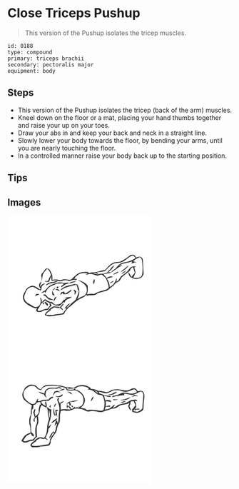 # Close Triceps Pushup
> This version of the Pushup isolates the tricep muscles.

``` 
id: 0188 
type: compound 
primary: triceps brachii 
secondary: pectoralis major 
equipment: body 
``` 

## Steps

 - This version of the Pushup isolates the tricep (back of the arm) muscles.
 - Kneel down on the floor or a mat, placing your hand thumbs together and raise your up on your toes.
 - Draw your abs in and keep your back and neck in a straight line.
 - Slowly lower your body towards the floor, by bending your arms, until you are nearly touching the floor.
 - In a controlled manner raise your body back up to the starting position.

## Tips


## Images

<svg width="241pt" height="300" viewBox="0 0 241 225" xmlns="http://www.w3.org/2000/svg">
  <g fill="#FFF">
    <path d="M0 0h241v225H0V0m205.97 66.98c-4.8 3.71-9.7 7.43-15.27 9.93-3.22 1.57-6.94.76-10.32 1.69-4.97 1.31-8.93 4.86-12.35 8.53-1.66 1.71-2.9 4.25-5.56 4.51-4.32.57-8.43 2.01-12.6 3.18-4.33.2-8.72.31-12.8 1.97-1.87-3.16-6.1-1.58-9.06-1.87-8.26-.28-14.26 6.19-19.6 11.56-4.07 3.18-8.94.01-13.46.63-2.68.01-5.13 2.04-7.83 1.13-3.85-.98-7.86-1.21-11.74-.22.05-3.47.66-7.18-1.15-10.36-1.33-3.49-3.02-8.09-7.21-8.74-4.27-.55-4.9 4.62-7.53 6.76-2.42 2.01-3.59 5.28-2.05 8.2.06 2.06-.14 4.12-.41 6.16-1.59 2.11-3.88 4.01-3.91 6.88-.45 2.38 1.4 4.23 2.7 5.96-.38.52-.76 1.03-1.13 1.55-4.29-3-8.97-7.07-14.57-6.31-3.31 1.59-7.46 2.9-8.95 6.61-2.23 4.22-5.48 8.33-5.17 13.38.41 2.52 1.4 4.96 2.73 7.13 4.65 4.3 10.02 7.96 16.04 10.04 1.69.76 3.53.42 5.27.04-.71 1.45-2.52 3.19-1.42 4.92 1 1.95 3.52 1.86 5.4 1.85 2.87.28 5.27-1.52 7.65-2.84 2.41-.22 4.84-.41 7.16-1.15.94-2.83 2.99-4.96 5.38-6.65-.67-1.91-1.85-3.54-3.16-5.06 4.86 1.28 8.58 5.91 14.08 4.8.32.22.97.66 1.29.88 2.61-1.94 5.34-3.74 7.43-6.26.67-.98 1.56.26 2.22.57.98-6.25 8.33-6.42 12.25-9.76-4.47.14-8.96.49-13.15 2.19 1.18.11 3.54.34 4.72.46-2.61 1.57-6.25 2.08-7.44 5.27-2.36 4.42-7.76 5.03-12.22 5.19-2.11-.96-3.68-2.75-5.19-4.46-4.32.12-8.12-1.62-11.19-4.57-2.74.64-4.39 3.45-6.3 5.34.54-3.05-.1-6.71-2.81-8.56.92 3.66 2.15 7.68-.01 11.18-.97 3.65-4.83 5.46-8.37 5.01-2.93-.72-5.18-2.86-7.8-4.25-3.52-2.03-7.83-3.65-9.32-7.82-2.79-4.43.06-9.32 1.67-13.58 2.2-5.62 9.05-9.9 14.91-7.12 2.85.88 4.56 4.26 7.81 3.87.37.35 1.12 1.06 1.5 1.41 2.63-.9 1.79-3.76 2.25-5.9.83-3.03 3.98-4.26 6.13-6.2-3.78.21-6.91 2.54-8.71 5.78.18-3.13.7-6.69 3.58-8.53l-2.99 1.75c3.58-4.21 2.75-9.86 4.37-14.74 2.22-3.06 3.88-6.72 7.33-8.62 3.58 2.25 4.54 6.5 6.2 10.09-1.96 2.47-3.17 5.38-4.27 8.3-.39 1.9-2.72 1.72-4.09 2.46-.58-.29-1.74-.88-2.33-1.17 1.28 3.34 4.61 1.86 7.3 1.6 1.56-3.42 2.82-6.98 3.65-10.66.22 3.19-.23 6.51.98 9.55 3.19-1.02 6.57-1.1 9.89-.8-2.41.78-5.02 1.13-7.08 2.71-4.98-.43-9.99 1.28-13.02 5.39 2.83.21 4.82-3.04 7.71-3.18 4.45-.46 9.44-1.16 12.74-4.45 4.74 2.52 9.35-1.84 14.22-.72 2.24.11 4.5 1.98 6.65.65 3.31-1.46 6.98-1.79 10.56-1.59.18-.37.53-1.12.71-1.49-1.54-.05-3.07-.09-4.61-.11.91-1.2 1.69-2.47 2.34-3.82 2-1.28 3.79-2.84 5.8-4.08 4.6-2.07 9.84-2.02 14.76-1.38-1.29.77-2.54 1.6-3.75 2.48 3.52-.46 6.98-2.01 10.58-1.31 3.32.81 6.46 2.32 9.86 2.79 2.21-.89 4.41-1.85 6.85-1.83 2.21 2.1 4.81 3.86 6.65 6.32 2.56 4.78 4.07 10.06 5.02 15.38-1.21 1.64-2.89 2.96-4.78 3.71-5.16 1.45-10.35 2.86-15.32 4.88-2.09.76-3.91 2.74-6.27 2.36-3.59-.91-7.24.12-10.82.54 2.83-4.17 1.48-9.55 1.87-14.3-3.86-5.81-10.93-7.93-17.21-10.05 2.76 1.59 5.45 3.31 8.23 4.86 3.86 2.92 7.92 6.97 7.26 12.27.64 4.24-2 7.82-5.26 10.16-3.95 1.01-7.61 2.95-10.86 5.39 1.73-3.68 3.56-7.47 3.53-11.63.59-4.48-1.51-8.6-2.88-12.72-2.84-1.15-5.82-1.92-8.59-.17-7.43 1.34-15.78 3.15-20.62 9.54 3.51-.86 5.78-4.07 9.33-4.83 5.93-1.77 11.84-3.69 17.97-4.67.95 2.27 1.92 4.59 1.76 7.11.76 1.24 1.62 2.41 2.27 3.72-1.1 4.82-2.94 9.45-5.15 13.87-.55 1.33-1.81 2.08-2.88 2.94-3.58 2.8-6.84 6.01-9.68 9.55-1.11.5-2.24.97-3.37 1.42 2.06-2.61 4.49-4.87 6.76-7.29-4.42 1.07-7.48 5.24-9.66 9.01l2.16-1.11c.29.48.58.96.87 1.45-2.19 2.07-4.28 4.35-5.52 7.12-4.48 1.28-9.22 1.55-13.84 2.13-4.73 2.09-9.85.13-14.74 1.11l.48-2.45c2.53-1.85 4.42-4.72 7.59-5.52-.15-.41-.46-1.21-.61-1.61 2.22-.95 4.31-2.16 6.27-3.57 2.43.47 4.84 1.11 7.34 1.1 3.04-.15 4.95 2.67 7.28 4.15.18-2.32-1.81-3.46-3.35-4.72 1.23-1.98 2.73-3.78 4.43-5.39-.41-.62-.83-1.24-1.24-1.86-.48 3.33-5.44 4.53-4.58 7.89-.47-.5-1.4-1.51-1.87-2.02-3.1.61-6.1-.99-9.17-.5-2.17 1.04-4.13 2.46-6.28 3.56-1.7 2.97-4.4 5.12-7.09 7.15-.48 1.24-.97 2.49-1.45 3.74 5.13 2.65 11.19 2.59 16.69 1.3 5.16-1.14 10.43-1.53 15.59-2.66.45-1.1.89-2.2 1.29-3.31 2.78-3.55 5.31-7.48 9.31-9.78 5.92-5.15 11.58-10.94 18.94-14.04 3.01-1.32 6.68-2.77 7.7-6.24.4.82.81 1.63 1.2 2.46 5.81-2.81 13.9 1.53 18.21-4.5 4.47-1.06 8.86-2.46 13.33-3.55 4.59-1.14 7.38-5.24 11.23-7.64 2.67-1.63 4.27-4.43 6.54-6.44 4.04-1.15 7.24-4.26 8.61-8.22 4.66-4.55 10.15-8.1 15.04-12.4.13-2.81 2.42-4.35 4.74-5.44 1.04 3.14 2 6.32 3.12 9.44-1.77 2.46-4.31 4.33-5.44 7.23-1.96-2.78-3.39-5.86-5.17-8.75-.4 3.96 1.29 8.99 5.72 9.74 4.96 3.43 11.49 2.13 16.39-.74 1.45-1.91 3.4-3.89 3.16-6.5-.51-6.03-.75-12.07-1.1-18.1-.21-2.92.5-6.6-2.3-8.53-2.5-2.46-6.26-1.11-9.09-.04-1.12-1.5-2.01-3.35-3.76-4.21-2.21-.38-4.84-.83-6.7.73m-.59 27.4c.26.26.26.26 0 0m-60.35 21.14c.7-1.88 1.26-3.79 1.83-5.7-.27-1.12-.53-2.23-.79-3.34-1.66 2.75-2.83 6.05-1.04 9.04m-41.19-2.34c.19.22.55.68.74.91 4.16-.88 8.34-2.26 11.82-4.78-4.29.79-8.69 2.19-12.56 3.87m-28.16 2.6c-4.13 1.36-7.57 4.17-10.15 7.62-2.01 3.24-6.42 3.59-8.37 6.88 2.02-.46 3.91-1.32 5.79-2.19.04.67.13 2.01.17 2.68 1.92-2.97 3.02-6.5 5.7-8.93 3.05-3.48 7.81-4.3 11.74-6.4 3.4-2.17 7.56-.78 11.3-1.68.74.31 2.22.94 2.95 1.25-1.52 1.38-3.08 2.74-4.83 3.84.45.47.91.94 1.36 1.41 3.21-3.16 7.04-5.75 11.65-6.14-.05-.24-.14-.72-.18-.96-2.57-1.07-5.26.5-7.89.2-6.38-2.15-13.4-.6-19.24 2.42m7.26 6.16c1.3.96 3.37-1.04 2.48-2.37-1.27-.89-3.39 1.06-2.48 2.37m-7.05 4.27c2.3-.97 3.57-3.17 4.76-5.23a11.241 11.241 0 0 0-4.76 5.23m4.36-1.52c2.61.18 5.19.69 7.06 2.71.48-3.78-4.58-4.72-7.06-2.71m16.31 6.55c-.41-1.18-.82-2.35-1.24-3.52-1.59.38-3.17.77-4.76 1.13-.77 1.49-1.49 3-2.03 4.6 1.67-.93 3.06-2.24 4.47-3.51.2.55.61 1.66.81 2.22 2.66-.22 5.76.51 7.99-1.37 2.13-1.87 5.48-3.19 5.63-6.43-3.64 2.28-6.71 5.47-10.87 6.88m16.52-2.99c-.17 1.67-.28 3.35-.13 5.03 1.48-1.6 2.18-3.66 2.66-5.74-1.16-1.06-2.33-2.1-3.63-2.95-1.59 1.35.4 2.51 1.1 3.66m-38.03-2.44c.01 2.42.19 4.83.19 7.25 1.45.54 2.88 1.12 4.32 1.69-1.8-2.83-3.04-5.94-4.51-8.94m-26.89 5.98c-.65 1.08-1.4 2.12-1.86 3.3 2.31-.71 4.62-1.44 6.85-2.39-.67-2.07-3.39-.58-4.99-.91m11.58 2.03c4.65.64 6.8 5.48 10.7 7.65 2.28.31 4.6.86 6.91.34-2.73-1.36-5.59-2.43-8.31-3.81-2.67-1.2-3.47-4.83-6.46-5.53-1.14-.28-1.97.82-2.84 1.35M77.5 144.8c1.98-2.78 3.72-5.73 5.27-8.76-3.99.86-5.06 5.24-5.27 8.76z"/>
    <path d="M194.85 77.09c4.5-2.98 8.45-6.86 13.3-9.29 3.11-1.75 5.84 1.18 7.31 3.65-3.85 2.89-8.43 4.46-12.96 5.93-3.94 1.27-8.41.92-11.99 3.25-3.09 1.74-5.59 4.29-7.77 7.05-2.34 3.12-6.44 4.26-8.59 7.57-1.9.03-3.8.06-5.69.1 5.18-2.24 7.96-7.34 11.51-11.41-4.92 1.07-6.07 6.53-10 8.97-1.07.59-1.55 1.63-1.78 2.78-2.43.75-4.87 1.49-7.3 2.26-2.48-.49-4.98-.25-7.4.45-3.73 1.12-7.25-1.38-10.65-2.41 3.63-.55 6.69 1.41 9.95 2.44-.53-.75-1.61-2.26-2.15-3.01 4.7-.79 9.75-.56 14.09-2.77 3.69-3.92 7.2-8.22 11.94-10.92 5.63-3.1 12.61-1.39 18.18-4.64z"/>
    <path d="M211.34 76.23c3.61-1.96 6.7-5.02 10.77-6.06 2.3.2 3.82 2.62 3.98 4.79 1.34 8.18 1.57 16.64.39 24.85-2 5.96-9.87 5.1-14.85 4.46 1.42-2.71 2.74-5.46 3.75-8.36-.6-2.87-1.1-5.76-2.09-8.53.9-.67 1.81-1.36 2.7-2.06-3.02-.21-6.31-.03-8.87 1.76-1.64 1.41-2.79 3.26-4.13 4.93-4.29 5.72-12.01 8.13-15.18 14.8-.86 2.11-2.9 3.27-4.64 4.56.38-2.2.81-4.4.74-6.63-1.7 3.01-2.56 6.47-4.7 9.24-1.83 2.68-4.63 4.44-7.35 6.1.06-5.11-1.71-9.88-4.61-14.03 3.25-1.25 6.62-2.07 10.03-2.75-3.25-2.43-7.7-.46-10.52 1.79-1.76-2.12-3.42-4.32-5.13-6.49 2.8-.54 5.57-1.2 8.38-1.62 5.32-.62 9.08-4.81 13.46-7.45 2.97-2.69 7.26-3.61 9.64-6.97-1.52.66-4.57 1.99-6.1 2.65 5.92-6.36 15.2-5.02 22.65-8.2-.36 1.19-.71 2.39-1.05 3.59 2.8-1.09 5.69-1.95 8.67-2.41-2.1-.26-4.31-.44-5.94-1.96m-15.85 14.23c-1.93 1.37-3.8 2.82-5.45 4.52 5.8-2.03 10.42-6.4 13.98-11.29-3.26 1.7-5.57 4.66-8.53 6.77m-4.05 8.1c3-1.54 6.35-3.11 7.95-6.26-2.84 1.8-5.91 3.49-7.95 6.26m-5.93-4.02c-2.77 1.39-5.79 2.47-7.95 4.82 3.45-.72 6.58-2.4 9.42-4.44-.37-.09-1.11-.29-1.47-.38m-13.76 19.68c2.56-1.14 5.54-2 7.09-4.56-2.64.98-5.57 2-7.09 4.56zM56.42 148.34c2.42-1.78 4.78-3.64 6.92-5.76 1.93 2.12 4.53 3.31 7.25 4.06.26 1.6.52 3.19.82 4.78-1.45 1.88-2.92 3.74-4.56 5.46-5.64-.7-9.95 4.32-15.59 3.22l-.4-2.37c2.43-2.76 3.9-6.15 5.56-9.39m6.22-3.63c-.07 3.16 2.87 5.04 4.47 7.43 2.96-3.5-1.46-6.48-4.47-7.43m-1.35 1.39c-1.08.19-2.67 1.39-2.01 2.6 1.27.81 3.88-2.09 2.01-2.6z"/>
  </g>
  <g fill="#333">
    <path d="M205.97 66.98c1.86-1.56 4.49-1.11 6.7-.73 1.75.86 2.64 2.71 3.76 4.21 2.83-1.07 6.59-2.42 9.09.04 2.8 1.93 2.09 5.61 2.3 8.53.35 6.03.59 12.07 1.1 18.1.24 2.61-1.71 4.59-3.16 6.5-4.9 2.87-11.43 4.17-16.39.74-4.43-.75-6.12-5.78-5.72-9.74 1.78 2.89 3.21 5.97 5.17 8.75 1.13-2.9 3.67-4.77 5.44-7.23-1.12-3.12-2.08-6.3-3.12-9.44-2.32 1.09-4.61 2.63-4.74 5.44-4.89 4.3-10.38 7.85-15.04 12.4-1.37 3.96-4.57 7.07-8.61 8.22-2.27 2.01-3.87 4.81-6.54 6.44-3.85 2.4-6.64 6.5-11.23 7.64-4.47 1.09-8.86 2.49-13.33 3.55-4.31 6.03-12.4 1.69-18.21 4.5-.39-.83-.8-1.64-1.2-2.46-1.02 3.47-4.69 4.92-7.7 6.24-7.36 3.1-13.02 8.89-18.94 14.04-4 2.3-6.53 6.23-9.31 9.78-.4 1.11-.84 2.21-1.29 3.31-5.16 1.13-10.43 1.52-15.59 2.66-5.5 1.29-11.56 1.35-16.69-1.3.48-1.25.97-2.5 1.45-3.74 2.69-2.03 5.39-4.18 7.09-7.15 2.15-1.1 4.11-2.52 6.28-3.56 3.07-.49 6.07 1.11 9.17.5.47.51 1.4 1.52 1.87 2.02-.86-3.36 4.1-4.56 4.58-7.89.41.62.83 1.24 1.24 1.86-1.7 1.61-3.2 3.41-4.43 5.39 1.54 1.26 3.53 2.4 3.35 4.72-2.33-1.48-4.24-4.3-7.28-4.15-2.5.01-4.91-.63-7.34-1.1-1.96 1.41-4.05 2.62-6.27 3.57.15.4.46 1.2.61 1.61-3.17.8-5.06 3.67-7.59 5.52l-.48 2.45c4.89-.98 10.01.98 14.74-1.11 4.62-.58 9.36-.85 13.84-2.13 1.24-2.77 3.33-5.05 5.52-7.12-.29-.49-.58-.97-.87-1.45l-2.16 1.11c2.18-3.77 5.24-7.94 9.66-9.01-2.27 2.42-4.7 4.68-6.76 7.29 1.13-.45 2.26-.92 3.37-1.42 2.84-3.54 6.1-6.75 9.68-9.55 1.07-.86 2.33-1.61 2.88-2.94 2.21-4.42 4.05-9.05 5.15-13.87-.65-1.31-1.51-2.48-2.27-3.72.16-2.52-.81-4.84-1.76-7.11-6.13.98-12.04 2.9-17.97 4.67-3.55.76-5.82 3.97-9.33 4.83 4.84-6.39 13.19-8.2 20.62-9.54 2.77-1.75 5.75-.98 8.59.17 1.37 4.12 3.47 8.24 2.88 12.72.03 4.16-1.8 7.95-3.53 11.63 3.25-2.44 6.91-4.38 10.86-5.39 3.26-2.34 5.9-5.92 5.26-10.16.66-5.3-3.4-9.35-7.26-12.27-2.78-1.55-5.47-3.27-8.23-4.86 6.28 2.12 13.35 4.24 17.21 10.05-.39 4.75.96 10.13-1.87 14.3 3.58-.42 7.23-1.45 10.82-.54 2.36.38 4.18-1.6 6.27-2.36 4.97-2.02 10.16-3.43 15.32-4.88 1.89-.75 3.57-2.07 4.78-3.71-.95-5.32-2.46-10.6-5.02-15.38-1.84-2.46-4.44-4.22-6.65-6.32-2.44-.02-4.64.94-6.85 1.83-3.4-.47-6.54-1.98-9.86-2.79-3.6-.7-7.06.85-10.58 1.31a49.61 49.61 0 0 1 3.75-2.48c-4.92-.64-10.16-.69-14.76 1.38-2.01 1.24-3.8 2.8-5.8 4.08a22.35 22.35 0 0 1-2.34 3.82c1.54.02 3.07.06 4.61.11-.18.37-.53 1.12-.71 1.49-3.58-.2-7.25.13-10.56 1.59-2.15 1.33-4.41-.54-6.65-.65-4.87-1.12-9.48 3.24-14.22.72-3.3 3.29-8.29 3.99-12.74 4.45-2.89.14-4.88 3.39-7.71 3.18 3.03-4.11 8.04-5.82 13.02-5.39 2.06-1.58 4.67-1.93 7.08-2.71-3.32-.3-6.7-.22-9.89.8-1.21-3.04-.76-6.36-.98-9.55-.83 3.68-2.09 7.24-3.65 10.66-2.69.26-6.02 1.74-7.3-1.6.59.29 1.75.88 2.33 1.17 1.37-.74 3.7-.56 4.09-2.46 1.1-2.92 2.31-5.83 4.27-8.3-1.66-3.59-2.62-7.84-6.2-10.09-3.45 1.9-5.11 5.56-7.33 8.62-1.62 4.88-.79 10.53-4.37 14.74l2.99-1.75c-2.88 1.84-3.4 5.4-3.58 8.53 1.8-3.24 4.93-5.57 8.71-5.78-2.15 1.94-5.3 3.17-6.13 6.2-.46 2.14.38 5-2.25 5.9-.38-.35-1.13-1.06-1.5-1.41-3.25.39-4.96-2.99-7.81-3.87-5.86-2.78-12.71 1.5-14.91 7.12-1.61 4.26-4.46 9.15-1.67 13.58 1.49 4.17 5.8 5.79 9.32 7.82 2.62 1.39 4.87 3.53 7.8 4.25 3.54.45 7.4-1.36 8.37-5.01 2.16-3.5.93-7.52.01-11.18 2.71 1.85 3.35 5.51 2.81 8.56 1.91-1.89 3.56-4.7 6.3-5.34 3.07 2.95 6.87 4.69 11.19 4.57 1.51 1.71 3.08 3.5 5.19 4.46 4.46-.16 9.86-.77 12.22-5.19 1.19-3.19 4.83-3.7 7.44-5.27-1.18-.12-3.54-.35-4.72-.46 4.19-1.7 8.68-2.05 13.15-2.19-3.92 3.34-11.27 3.51-12.25 9.76-.66-.31-1.55-1.55-2.22-.57-2.09 2.52-4.82 4.32-7.43 6.26-.32-.22-.97-.66-1.29-.88-5.5 1.11-9.22-3.52-14.08-4.8 1.31 1.52 2.49 3.15 3.16 5.06-2.39 1.69-4.44 3.82-5.38 6.65-2.32.74-4.75.93-7.16 1.15-2.38 1.32-4.78 3.12-7.65 2.84-1.88.01-4.4.1-5.4-1.85-1.1-1.73.71-3.47 1.42-4.92-1.74.38-3.58.72-5.27-.04-6.02-2.08-11.39-5.74-16.04-10.04-1.33-2.17-2.32-4.61-2.73-7.13-.31-5.05 2.94-9.16 5.17-13.38 1.49-3.71 5.64-5.02 8.95-6.61 5.6-.76 10.28 3.31 14.57 6.31.37-.52.75-1.03 1.13-1.55-1.3-1.73-3.15-3.58-2.7-5.96.03-2.87 2.32-4.77 3.91-6.88.27-2.04.47-4.1.41-6.16-1.54-2.92-.37-6.19 2.05-8.2 2.63-2.14 3.26-7.31 7.53-6.76 4.19.65 5.88 5.25 7.21 8.74 1.81 3.18 1.2 6.89 1.15 10.36 3.88-.99 7.89-.76 11.74.22 2.7.91 5.15-1.12 7.83-1.13 4.52-.62 9.39 2.55 13.46-.63 5.34-5.37 11.34-11.84 19.6-11.56 2.96.29 7.19-1.29 9.06 1.87 4.08-1.66 8.47-1.77 12.8-1.97 4.17-1.17 8.28-2.61 12.6-3.18 2.66-.26 3.9-2.8 5.56-4.51 3.42-3.67 7.38-7.22 12.35-8.53 3.38-.93 7.1-.12 10.32-1.69 5.57-2.5 10.47-6.22 15.27-9.93m-11.12 10.11c-5.57 3.25-12.55 1.54-18.18 4.64-4.74 2.7-8.25 7-11.94 10.92-4.34 2.21-9.39 1.98-14.09 2.77.54.75 1.62 2.26 2.15 3.01-3.26-1.03-6.32-2.99-9.95-2.44 3.4 1.03 6.92 3.53 10.65 2.41 2.42-.7 4.92-.94 7.4-.45 2.43-.77 4.87-1.51 7.3-2.26.23-1.15.71-2.19 1.78-2.78 3.93-2.44 5.08-7.9 10-8.97-3.55 4.07-6.33 9.17-11.51 11.41 1.89-.04 3.79-.07 5.69-.1 2.15-3.31 6.25-4.45 8.59-7.57 2.18-2.76 4.68-5.31 7.77-7.05 3.58-2.33 8.05-1.98 11.99-3.25 4.53-1.47 9.11-3.04 12.96-5.93-1.47-2.47-4.2-5.4-7.31-3.65-4.85 2.43-8.8 6.31-13.3 9.29m16.49-.86c1.63 1.52 3.84 1.7 5.94 1.96-2.98.46-5.87 1.32-8.67 2.41.34-1.2.69-2.4 1.05-3.59-7.45 3.18-16.73 1.84-22.65 8.2 1.53-.66 4.58-1.99 6.1-2.65-2.38 3.36-6.67 4.28-9.64 6.97-4.38 2.64-8.14 6.83-13.46 7.45-2.81.42-5.58 1.08-8.38 1.62 1.71 2.17 3.37 4.37 5.13 6.49 2.82-2.25 7.27-4.22 10.52-1.79-3.41.68-6.78 1.5-10.03 2.75 2.9 4.15 4.67 8.92 4.61 14.03 2.72-1.66 5.52-3.42 7.35-6.1 2.14-2.77 3-6.23 4.7-9.24.07 2.23-.36 4.43-.74 6.63 1.74-1.29 3.78-2.45 4.64-4.56 3.17-6.67 10.89-9.08 15.18-14.8 1.34-1.67 2.49-3.52 4.13-4.93 2.56-1.79 5.85-1.97 8.87-1.76-.89.7-1.8 1.39-2.7 2.06.99 2.77 1.49 5.66 2.09 8.53-1.01 2.9-2.33 5.65-3.75 8.36 4.98.64 12.85 1.5 14.85-4.46 1.18-8.21.95-16.67-.39-24.85-.16-2.17-1.68-4.59-3.98-4.79-4.07 1.04-7.16 4.1-10.77 6.06M56.42 148.34c-1.66 3.24-3.13 6.63-5.56 9.39l.4 2.37c5.64 1.1 9.95-3.92 15.59-3.22 1.64-1.72 3.11-3.58 4.56-5.46-.3-1.59-.56-3.18-.82-4.78-2.72-.75-5.32-1.94-7.25-4.06-2.14 2.12-4.5 3.98-6.92 5.76z"/>
    <path d="M195.49 90.46c2.96-2.11 5.27-5.07 8.53-6.77-3.56 4.89-8.18 9.26-13.98 11.29 1.65-1.7 3.52-3.15 5.45-4.52zM191.44 98.56c2.04-2.77 5.11-4.46 7.95-6.26-1.6 3.15-4.95 4.72-7.95 6.26zM185.51 94.54c.36.09 1.1.29 1.47.38-2.84 2.04-5.97 3.72-9.42 4.44 2.16-2.35 5.18-3.43 7.95-4.82zM205.38 94.38c.26.26.26.26 0 0zM145.03 115.52c-1.79-2.99-.62-6.29 1.04-9.04.26 1.11.52 2.22.79 3.34-.57 1.91-1.13 3.82-1.83 5.7zM103.84 113.18c3.87-1.68 8.27-3.08 12.56-3.87-3.48 2.52-7.66 3.9-11.82 4.78-.19-.23-.55-.69-.74-.91zM171.75 114.22c1.52-2.56 4.45-3.58 7.09-4.56-1.55 2.56-4.53 3.42-7.09 4.56zM75.68 115.78c5.84-3.02 12.86-4.57 19.24-2.42 2.63.3 5.32-1.27 7.89-.2.04.24.13.72.18.96-4.61.39-8.44 2.98-11.65 6.14-.45-.47-.91-.94-1.36-1.41 1.75-1.1 3.31-2.46 4.83-3.84-.73-.31-2.21-.94-2.95-1.25-3.74.9-7.9-.49-11.3 1.68-3.93 2.1-8.69 2.92-11.74 6.4-2.68 2.43-3.78 5.96-5.7 8.93-.04-.67-.13-2.01-.17-2.68-1.88.87-3.77 1.73-5.79 2.19 1.95-3.29 6.36-3.64 8.37-6.88 2.58-3.45 6.02-6.26 10.15-7.62z"/>
    <path d="M82.94 121.94c-.91-1.31 1.21-3.26 2.48-2.37.89 1.33-1.18 3.33-2.48 2.37zM75.89 126.21c.99-2.22 2.65-4.04 4.76-5.23-1.19 2.06-2.46 4.26-4.76 5.23zM80.25 124.69c2.48-2.01 7.54-1.07 7.06 2.71-1.87-2.02-4.45-2.53-7.06-2.71zM96.56 131.24c4.16-1.41 7.23-4.6 10.87-6.88-.15 3.24-3.5 4.56-5.63 6.43-2.23 1.88-5.33 1.15-7.99 1.37-.2-.56-.61-1.67-.81-2.22-1.41 1.27-2.8 2.58-4.47 3.51.54-1.6 1.26-3.11 2.03-4.6 1.59-.36 3.17-.75 4.76-1.13.42 1.17.83 2.34 1.24 3.52zM113.08 128.25c-.7-1.15-2.69-2.31-1.1-3.66 1.3.85 2.47 1.89 3.63 2.95-.48 2.08-1.18 4.14-2.66 5.74-.15-1.68-.04-3.36.13-5.03zM75.05 125.81c1.47 3 2.71 6.11 4.51 8.94-1.44-.57-2.87-1.15-4.32-1.69 0-2.42-.18-4.83-.19-7.25zM48.16 131.79c1.6.33 4.32-1.16 4.99.91-2.23.95-4.54 1.68-6.85 2.39.46-1.18 1.21-2.22 1.86-3.3zM59.74 133.82c.87-.53 1.7-1.63 2.84-1.35 2.99.7 3.79 4.33 6.46 5.53 2.72 1.38 5.58 2.45 8.31 3.81-2.31.52-4.63-.03-6.91-.34-3.9-2.17-6.05-7.01-10.7-7.65zM77.5 144.8c.21-3.52 1.28-7.9 5.27-8.76-1.55 3.03-3.29 5.98-5.27 8.76zM62.64 144.71c3.01.95 7.43 3.93 4.47 7.43-1.6-2.39-4.54-4.27-4.47-7.43zM61.29 146.1c1.87.51-.74 3.41-2.01 2.6-.66-1.21.93-2.41 2.01-2.6z"/>
  </g>
</svg>

<svg width="241pt" height="300" viewBox="0 0 241 225" xmlns="http://www.w3.org/2000/svg">
  <g fill="#FFF">
    <path d="M0 0h241v225H0V0m56.36 66.93c-1.53-.51-3.08-.98-4.64-1.41-2.39-5.04-8.32-6.98-13.54-6.3-3.87 1.26-7.73 3.46-9.65 7.21-1.92 4.05-5.04 8.48-2.94 13.09.71 5.21 5.62 7.66 9.27 10.67 1.83 1.51 4 2.51 6.14 3.5-.75 5.5-2.33 10.9-1.66 16.52-3.3 4.15-2.64 9.7-2.71 14.66 1.94 4.87 2.41 10.02 2.11 15.23-3.3.86-6.63 2.16-9.14 4.55-2.67 2.37-4.17 5.7-6.15 8.61 2.27 4.3 8.13 3.9 11.85 1.83 2.86-1.64 6.23-1.39 9.35-2.15 1.01-2.57 2.93-4.49 4.93-6.3-.31-5.48-.69-11.1-.28-16.65.78-2.99 2.72-5.7 2.73-8.88-.03-3.21-.52-6.39-1.01-9.55 4.81-4.93 2.05-12.89 6.49-18.01 2.79 1.64 5.54 3.45 8.7 4.3 1.08 1.91 1.65 4.01 1.52 6.21-.15 4.45 1.51 8.66 1.97 13.03-.77 4.34-2.78 8.43-2.92 12.89-.51 6.58-.72 13.84-5.57 18.91-1.34-.39-2.69-.74-4.05-1.05-3.88-1.24-7.41 1.68-10.33 3.83-2.26 3.65-7.36 4.96-8.37 9.4.7 1.1 1.54 2.11 2.34 3.14 4.11.31 8.29.67 12.32-.42 5.63-1.4 11.65-.66 17.16-2.55 1.91-2.02 3.44-5.72 1.57-8.27l2.45 1.58c-.58-.52-1.15-1.04-1.72-1.57 2.01-3.46 3.84-7.03 6.52-10.04 2.88-3.36 4.19-7.61 4.72-11.93.58-4.35 4.5-7.54 4.35-12.06.4-4.2-.4-8.56 1.02-12.61.03-.63.08-1.91.1-2.54 2.19-.5 4.38-1.79 6.69-1.22 5.53 1.5 11.64.26 16.35-2.93 2.08-.16 4.16-.32 6.24-.47 2.3.84 4.76.79 7.14 1.24 3.26.9 5.94 3.21 9.28 3.95 2.73.37 5.34-1.12 8.09-.84 4.37.18 8.59 1.45 12.93 1.85 4.04.49 7.29-2.45 11.18-2.9 3.79-.43 6.9-3.37 10.81-3.01 5.72-.06 9.36-5.73 14.96-6.29 3.41-.41 6.68-1.56 10.12-1.84.48-.74 1.02-1.42 1.63-2.05.3 2.09-.52 3.99-1.93 5.5 1.29 2.78 1.91 6.51 5.2 7.64-1.1-2.45-2.21-4.91-3.01-7.48 1.86-1.96 1.78-4.66 1.99-7.16 1.6-.64 3.38-.6 5.06-.89 1.18 2.21 2.39 4.41 3.36 6.73-1.48 2.63-3.51 4.85-5.63 6.97-.15 1.4 0 2.81.06 4.21 3.75 1.16 7.96 2.53 11.79.88 2.68-.96 5.73-2.34 6.89-5.12.87-4.87.04-9.91 1.12-14.76.5-4.71 1.9-10.17-1.32-14.27-1.88-3.11-6.06-1.81-8.92-1.15-1.12-1.51-2.31-2.98-3.5-4.43-1.57-.25-3.14-.58-4.72-.64-3.01.37-5.25 2.83-8.21 3.36-4.51.53-9.09.02-13.47-1.13-4.06-1.14-8.28-.25-12.38.19-4.24 1-7.84 5.51-12.49 3.77-4.04-1.3-8.24-1.78-12.45-2.13-3.66-1.8-7.53-3.03-11.64-2.98-.83-1.06-1.36-2.51-2.68-3.08-5.48-2.81-11.94-4.59-18-2.62-3.04.36-5.48 2.19-8.06 3.64-3.17.36-6.38-.7-9.55-.91-.21.59-.63 1.77-.83 2.36 4.12.35 8.34.49 12.24-1.13-.78.92-1.6 1.81-2.41 2.72-3.66.27-7.5.54-11.03-.63-.21-1.21.8-2.1 1.33-3.06-5.09-.02-9.59-2.89-14.66-3.04-3.34-.07-6.51-1.44-9.86-1.25-3.62.16-7.25.17-10.86.44-4.2.58-7.75 3.44-9.78 7.09z"/>
    <path d="M28.36 69.28c2.52-3.71 6.04-7.03 10.54-8 4.41-.45 9.48.58 11.36 5.11 2.1.69 4.2 1.43 6.31 2.1 2.25-5.57 8.98-7.58 14.53-7.16 7.18-1.23 14.35.52 21.38 1.95 2.27.55 4.63 1.29 6.42 2.85.13.56.4 1.69.53 2.26 3.85.63 7.77 1.23 11.66.5 3.06-.71 6.05.8 8.45 2.58 2.39 1.89 5.24 3.45 6.68 6.26 2.43 5.31 2.47 12.21-1.48 16.81-1.58 1.14-3.59 2.23-5.6 1.53.66.79 1.68 1.11 2.53 1.64-1.53.03-3.07-.09-4.53-.56-.9.19-2.71.58-3.61.78-.09-.51-.26-1.51-.35-2.01-1.35 1.26-2.7 2.53-4.02 3.82-.69.04-2.09.13-2.78.17.76-3.88-3.57-4.4-6.05-5.93l-.08-2.97c.94-.09 2.81-.28 3.75-.37 0 1.34-.01 2.69-.01 4.03.6-.16 1.81-.48 2.41-.65.42-1.93-.19-3.69-1.77-4.94l2.01-1.32c4.4 1.54 8.17-1.52 12.43-1.92-4.45-.8-8.76.87-13.13 1.47-2.51.3-4.36 2.17-6.31 3.6.08 1.2.15 2.4.22 3.6-.2 1.7-.04 3.4.35 5.06.46-1.03 1.38-3.08 1.84-4.1 1.35 1.74 2.64 3.53 3.93 5.31-5.43.82-11.16-1.83-16.23.88-.18-3.52-.53-7.02-.48-10.55 2.13-.98 4.24-2.15 5.54-4.19-2.54.46-4.87 1.62-6.71 3.45-.79-1.5-1.62-2.98-2.52-4.41.5-1.79 1.04-3.58 1.45-5.39-1.54 1.05-3.5 2.31-3.57 4.4 1.8 4.5 3.62 9.12 3.89 14.01-.05 3.67-.58 7.31-.98 10.95-.56 4.65-.26 9.4-1.44 13.98-1.16-1.55-1.47-3.43-1.49-5.33-2.61 2.62-3.62 6.26-4.28 9.79 1.42-1.01 2.3-2.5 3.03-4.05.36.62.7 1.24 1.05 1.86-2.23 4.16-1.67 9.18-4.04 13.33-.64-.53-1.28-1.06-1.91-1.6-3.58 2.93-5.9 7.13-7.29 11.49 3.8-2.1 4.61-6.86 7.08-10.15.41.7.82 1.41 1.22 2.13-3.71 4.02-7.49 8.71-7.24 14.52-1.1 1.49-1.65 4.08-3.96 3.91-8.68.41-17.37 4.33-26.03 1.83l.04-2.12c2.48-1.91 4.69-4.26 7.67-5.42-.1-.39-.28-1.16-.37-1.54 2.16-.91 4.21-2.03 6.17-3.3 2.7.28 5.61 2.27 8.19.63 1.63 1.15 3.47 1.89 5.5 1.82-1.34-1.01-2.75-1.95-4.16-2.85 1.41-5.07 5.11-9.6 4.57-15.1 2.89-1.71 3.48-5.39 5.21-8.07-2.08.92-3.28 2.86-4.46 4.69-.96-5.41 2.56-10.18 3.18-15.41 1.29-4.76.09-9.78 1.39-14.53-3.7 1.45-4.89-3.52-8.43-3.35 1.12-3.71-.35-7.45-1.04-11.1 1.58.17 3.15.35 4.72.53 2.16-2.29 4.56-4.41 7.57-5.48l-.24-1.72c-3.22.15-5.71 2.12-7.32 4.8-1.87-.01-3.75.06-5.58.5-3.17-.42-6.24.48-8.87 2.25-1.39.03-2.77.07-4.16.1.34-1.32.69-2.64 1.05-3.96l-1.79.72c-1.37 3.48-3.16 8.6-7.85 8-4.68-1.22-8.51-4.57-11.79-8-3.58-3.75-4.54-9.94-1.9-14.45m41.77-4.35c-4.09.85-8.38 4.51-7.69 9.05-3.73-.31-6.99-2.23-10.58-3.07 2.6 2.44 5.76 4.45 9.42 4.69.97 2.2 2.31 4.29 4.73 5.07-.64-1.25-1.32-2.47-2.02-3.68.43-3.18-.07-7.36 3.22-9.19 5.17-2.98 11.26-1.52 16.89-1.79.31-.36.92-1.09 1.22-1.46 2.02.6 4.06 1.18 6.15 1.5-1-2.13-3.43-2.45-5.37-3.27-4.81 3.24-10.76.52-15.97 2.15m16.44 4.17c3.45-.12 7.47-.12 9.91-2.99-3.55-.11-6.87 1.3-9.91 2.99M76.3 78.02c1.49-1.82 2.63-3.9 4.18-5.67 2.35-1.12 5.05-.76 7.55-.51.66.92 1.34 1.82 2.05 2.7-1.28-3.29-4.58-5.53-8.17-4.59-4.01.23-4.57 5.05-5.61 8.07m23.72-7.7c2.99 1.75 5.73 3.93 8.82 5.52-1.13-3.94-5.37-4.72-8.82-5.52m-10.05 6.71c-2.67 2.34-6.33 1.52-9.54 1.53 3.9 2.43 10.1 2.2 12.67-2.06-.5-2.19-2.08.04-3.13.53M78.36 97.15c1.68-1.9 3.07-4.08 3.7-6.56-2.55 1.24-3.85 3.78-3.7 6.56m-8.06-1.09c.71.68 1.42 1.36 2.14 2.04.14-1.67.27-3.34.38-5.01-.85.98-1.69 1.97-2.52 2.97m37.28-1.95c-.51 1.23 1.05 3.16 2.37 2.83.69-1.27-1.02-3.25-2.37-2.83m-27.03 18.11l-.21-2.86c.51.27 1.53.8 2.04 1.06.36.96.74 1.91 1.16 2.86-.03-3.22-.6-6.4-1.15-9.56.76-.06 2.29-.17 3.06-.22-.79-2.17-3.2-1.68-5-1.99.05 2.14.29 4.27.81 6.36-.47.64-.95 1.27-1.45 1.89-.95-3.95-1.25-8.01-1.77-12.04-1.08 4.9-1.82 10.91 2.51 14.5m-6.79 11.86c3.62-2.37 9.05-3.67 9.81-8.62-3.51 2.51-8.1 4.36-9.81 8.62z"/>
    <path d="M117.96 62.86c6.37-1.9 13.34-1.29 18.93 2.47-.62.57-1.22 1.16-1.82 1.75 2.61.49 5.31.86 7.74 2 3.5 1.75 5.91 5.05 9.36 6.89 2.45.39 4.97.41 7.31 1.35 4.61 7.3 4.59 16.41 2.06 24.45-1.87 1.34-4.34 1.43-6.55 1.21-6.29-.76-12.66-2.1-19-1.1-2.16.57-3.9-.87-5.27-2.32-2.66-.48-5.26-1.2-7.89-1.76 4.39-2.58 7.53-7.72 7.55-12.85-1.02-8.37-7.62-15.58-15.86-17.4-.31-.51-.94-1.53-1.25-2.05 1.91-.21 3.39-1.34 4.69-2.64m22.7 24.29c1.92-2.37 3.61-5 4.22-8.04-2.92 1.65-4.68 4.65-4.22 8.04z"/>
    <path d="M144.8 67.83c3.23 1.38 6.77 2.88 7.84 6.61-2.52-2.33-4.96-4.74-7.84-6.61zM204.13 70.13c3.23-1.06 6.26-3.11 9.8-2.9 2.15.47 2.85 2.69 3.78 4.39-3.1 2.29-6.96 2.66-10.69 2.67-3.7-.27-7.2-1.97-10.95-1.64-5.54-.02-9.69 4.52-15.19 4.86-1.62.58-4.59.12-4.93 2.32l.26.38c6.74-1.45 13.47-3.34 20.42-3.25-.13-.67-.38-1.99-.5-2.65 4.37.17 8.52 1.79 12.86 2.08 5.99.23 10.32-4.97 16.03-5.71 2.21.83 3.36 3.2 3.54 5.43-.19 7.6-1.78 15.11-1.57 22.73-1.93 2.16-4.01 4.33-6.77 5.37-2.81 1.42-5.92-.31-8.8-.56.74-1.58 1.8-2.9 3.18-3.96-.25.81-.76 2.42-1.01 3.23 2.39-2.65 6.07-1.6 9.19-1.96-1.75-2.1-4.58-1.21-6.78-.58-.43-.4-.84-.8-1.25-1.21 2.74-1.93 1.51-5.32 1.37-8.06-.18-1.83-1.68-3.15-2.5-4.7 1.61.07 3.23.13 4.84.17-1.43-3.46-5.67-1.63-8.5-1.65-3.12.01-5.55 2.09-8.14 3.52-5.02 2.86-11.12 2.55-16.25 5.12-2.57 1.87-4.97 4.16-8.31 4.5 1.23-1.74 2.5-3.45 3.61-5.26-3.05.43-4.69 3.26-7 4.95-2.83 2.43-6.68 3.09-10.29 3.32.51-1.56 1.01-3.12 1.5-4.69 2.41-.09 4.81-.17 7.22-.22.18-.53.53-1.57.7-2.1-2.69.24-5.41.61-7.86 1.81.35-2.89.26-5.8-.06-8.69 3.21-.05 6.38.47 9.48 1.29-.25-.8-.49-1.59-.74-2.39-2.99-.97-6.25-1.95-9.1-.04-.83-2.66-1.55-5.35-2.23-8.05 3.78.33 7.57 2.46 11.31 1.83-.01-.24-.01-.7-.02-.93-3.72-1.28-7.68-1.54-11.57-1.76-2.24-1.62-4.83-2.55-7.49-3.17-.37-.8-1.09-2.38-1.45-3.17 4.58.75 8.9 3.02 13.6 2.92 3.84-1.2 7.66-2.66 11.03-4.91 4.41-.37 9.04-.82 13.26.86 4.08 1.65 8.82 2.12 12.97.46m-29.19 4.97c-1.86.27-3.72.57-5.55 1 .67.24 2.01.71 2.68.94 4.58-.5 9.17-2.41 12.37-5.79-3.57.05-6.54 2.1-9.5 3.85m33.84 4.52c3.4-.52 6.76-1.44 10.23-1.12-.08-.22-.23-.66-.31-.88-1.7-.12-3.41-.34-5.03-.86-1.82.61-3.49 1.55-4.89 2.86m-18.44 5.07l.04.73c5.74.18 12.4-.31 16.34-5.08-5.3 1.96-10.6 4.42-16.38 4.35m-13.3-.93c.53.53 1.06 1.06 1.59 1.6 2.67-.21 5.36-.4 8-.94-3.15-.69-6.38-.73-9.59-.66m12.64 5.78c3.47.31 7.18-.43 9.61-3.09-3.31.64-6.63 1.47-9.61 3.09zM56.46 87.99c2.73-1.3 6.15-2.7 8.43.11l-1.69.36c.3 2.27.64 4.54.99 6.8-3.09-1.84-6.43-3.68-7.73-7.27zM49.44 89.17c1.83-.35 3.66-.69 5.49-1.06.41 1.3.8 2.61 1.18 3.92-.74.65-1.48 1.31-2.22 1.96-.34 3.73-2.39 7.52-.99 11.24-.93 3.17-3.38 5.36-5.94 7.27-.29-2.08-.78-4.13-1.35-6.15.54-1.97.99-3.97 1.37-5.99-.46.14-1.39.4-1.85.53a76.21 76.21 0 0 1-1.77 4.86c.91 2.85 1.73 5.71 2.66 8.55-2.07 1.92-3.82 6.08-.22 7.46-.07-1.74-.14-3.47-.22-5.2 1.23-1.17 2.22-2.55 3.25-3.88.87 4.53 1.71 9.39-.24 13.78-2.82 6.2-1.85 13.27-1.32 19.85-1.44 1.93-3.03 3.76-4.89 5.31-5.53-.98-9.96 3.88-15.51 2.7-.01-3.6 3.14-5.99 4.86-8.86 2.1-1.72 5.05-2.19 6.97-4.24 1.79 1.48 2.7 5.61 5.4 4.83.95-3-1.69-4.9-3.75-6.45-1.35-5.47-.27-11.17-1.86-16.59.33-4.31.31-8.73 1.71-12.88.96-2.71.86-5.6.6-8.41 2.99-1.65 2.87-4.84 2.46-7.82 2.65-.69 4.8-2.38 6.18-4.73zM69.77 101.82c2.02 4.28 1.07 9.34 1.75 13.93-2.17-4.32-2.24-9.24-1.75-13.93z"/>
  </g>
  <g fill="#333">
    <path d="M56.36 66.93c2.03-3.65 5.58-6.51 9.78-7.09 3.61-.27 7.24-.28 10.86-.44 3.35-.19 6.52 1.18 9.86 1.25 5.07.15 9.57 3.02 14.66 3.04-.53.96-1.54 1.85-1.33 3.06 3.53 1.17 7.37.9 11.03.63.81-.91 1.63-1.8 2.41-2.72-3.9 1.62-8.12 1.48-12.24 1.13.2-.59.62-1.77.83-2.36 3.17.21 6.38 1.27 9.55.91 2.58-1.45 5.02-3.28 8.06-3.64 6.06-1.97 12.52-.19 18 2.62 1.32.57 1.85 2.02 2.68 3.08 4.11-.05 7.98 1.18 11.64 2.98 4.21.35 8.41.83 12.45 2.13 4.65 1.74 8.25-2.77 12.49-3.77 4.1-.44 8.32-1.33 12.38-.19 4.38 1.15 8.96 1.66 13.47 1.13 2.96-.53 5.2-2.99 8.21-3.36 1.58.06 3.15.39 4.72.64 1.19 1.45 2.38 2.92 3.5 4.43 2.86-.66 7.04-1.96 8.92 1.15 3.22 4.1 1.82 9.56 1.32 14.27-1.08 4.85-.25 9.89-1.12 14.76-1.16 2.78-4.21 4.16-6.89 5.12-3.83 1.65-8.04.28-11.79-.88-.06-1.4-.21-2.81-.06-4.21 2.12-2.12 4.15-4.34 5.63-6.97-.97-2.32-2.18-4.52-3.36-6.73-1.68.29-3.46.25-5.06.89-.21 2.5-.13 5.2-1.99 7.16.8 2.57 1.91 5.03 3.01 7.48-3.29-1.13-3.91-4.86-5.2-7.64 1.41-1.51 2.23-3.41 1.93-5.5-.61.63-1.15 1.31-1.63 2.05-3.44.28-6.71 1.43-10.12 1.84-5.6.56-9.24 6.23-14.96 6.29-3.91-.36-7.02 2.58-10.81 3.01-3.89.45-7.14 3.39-11.18 2.9-4.34-.4-8.56-1.67-12.93-1.85-2.75-.28-5.36 1.21-8.09.84-3.34-.74-6.02-3.05-9.28-3.95-2.38-.45-4.84-.4-7.14-1.24-2.08.15-4.16.31-6.24.47-4.71 3.19-10.82 4.43-16.35 2.93-2.31-.57-4.5.72-6.69 1.22-.02.63-.07 1.91-.1 2.54-1.42 4.05-.62 8.41-1.02 12.61.15 4.52-3.77 7.71-4.35 12.06-.53 4.32-1.84 8.57-4.72 11.93-2.68 3.01-4.51 6.58-6.52 10.04.57.53 1.14 1.05 1.72 1.57l-2.45-1.58c1.87 2.55.34 6.25-1.57 8.27-5.51 1.89-11.53 1.15-17.16 2.55-4.03 1.09-8.21.73-12.32.42-.8-1.03-1.64-2.04-2.34-3.14 1.01-4.44 6.11-5.75 8.37-9.4 2.92-2.15 6.45-5.07 10.33-3.83 1.36.31 2.71.66 4.05 1.05 4.85-5.07 5.06-12.33 5.57-18.91.14-4.46 2.15-8.55 2.92-12.89-.46-4.37-2.12-8.58-1.97-13.03.13-2.2-.44-4.3-1.52-6.21-3.16-.85-5.91-2.66-8.7-4.3-4.44 5.12-1.68 13.08-6.49 18.01.49 3.16.98 6.34 1.01 9.55-.01 3.18-1.95 5.89-2.73 8.88-.41 5.55-.03 11.17.28 16.65-2 1.81-3.92 3.73-4.93 6.3-3.12.76-6.49.51-9.35 2.15-3.72 2.07-9.58 2.47-11.85-1.83 1.98-2.91 3.48-6.24 6.15-8.61 2.51-2.39 5.84-3.69 9.14-4.55.3-5.21-.17-10.36-2.11-15.23.07-4.96-.59-10.51 2.71-14.66-.67-5.62.91-11.02 1.66-16.52-2.14-.99-4.31-1.99-6.14-3.5-3.65-3.01-8.56-5.46-9.27-10.67-2.1-4.61 1.02-9.04 2.94-13.09 1.92-3.75 5.78-5.95 9.65-7.21 5.22-.68 11.15 1.26 13.54 6.3 1.56.43 3.11.9 4.64 1.41m-28 2.35c-2.64 4.51-1.68 10.7 1.9 14.45 3.28 3.43 7.11 6.78 11.79 8 4.69.6 6.48-4.52 7.85-8l1.79-.72c-.36 1.32-.71 2.64-1.05 3.96 1.39-.03 2.77-.07 4.16-.1 2.63-1.77 5.7-2.67 8.87-2.25 1.83-.44 3.71-.51 5.58-.5 1.61-2.68 4.1-4.65 7.32-4.8l.24 1.72c-3.01 1.07-5.41 3.19-7.57 5.48-1.57-.18-3.14-.36-4.72-.53.69 3.65 2.16 7.39 1.04 11.1 3.54-.17 4.73 4.8 8.43 3.35-1.3 4.75-.1 9.77-1.39 14.53-.62 5.23-4.14 10-3.18 15.41 1.18-1.83 2.38-3.77 4.46-4.69-1.73 2.68-2.32 6.36-5.21 8.07.54 5.5-3.16 10.03-4.57 15.1 1.41.9 2.82 1.84 4.16 2.85-2.03.07-3.87-.67-5.5-1.82-2.58 1.64-5.49-.35-8.19-.63-1.96 1.27-4.01 2.39-6.17 3.3.09.38.27 1.15.37 1.54-2.98 1.16-5.19 3.51-7.67 5.42l-.04 2.12c8.66 2.5 17.35-1.42 26.03-1.83 2.31.17 2.86-2.42 3.96-3.91-.25-5.81 3.53-10.5 7.24-14.52-.4-.72-.81-1.43-1.22-2.13-2.47 3.29-3.28 8.05-7.08 10.15 1.39-4.36 3.71-8.56 7.29-11.49.63.54 1.27 1.07 1.91 1.6 2.37-4.15 1.81-9.17 4.04-13.33-.35-.62-.69-1.24-1.05-1.86-.73 1.55-1.61 3.04-3.03 4.05.66-3.53 1.67-7.17 4.28-9.79.02 1.9.33 3.78 1.49 5.33 1.18-4.58.88-9.33 1.44-13.98.4-3.64.93-7.28.98-10.95-.27-4.89-2.09-9.51-3.89-14.01.07-2.09 2.03-3.35 3.57-4.4-.41 1.81-.95 3.6-1.45 5.39.9 1.43 1.73 2.91 2.52 4.41 1.84-1.83 4.17-2.99 6.71-3.45-1.3 2.04-3.41 3.21-5.54 4.19-.05 3.53.3 7.03.48 10.55 5.07-2.71 10.8-.06 16.23-.88-1.29-1.78-2.58-3.57-3.93-5.31-.46 1.02-1.38 3.07-1.84 4.1-.39-1.66-.55-3.36-.35-5.06-.07-1.2-.14-2.4-.22-3.6 1.95-1.43 3.8-3.3 6.31-3.6 4.37-.6 8.68-2.27 13.13-1.47-4.26.4-8.03 3.46-12.43 1.92l-2.01 1.32c1.58 1.25 2.19 3.01 1.77 4.94-.6.17-1.81.49-2.41.65 0-1.34.01-2.69.01-4.03-.94.09-2.81.28-3.75.37l.08 2.97c2.48 1.53 6.81 2.05 6.05 5.93.69-.04 2.09-.13 2.78-.17 1.32-1.29 2.67-2.56 4.02-3.82.09.5.26 1.5.35 2.01.9-.2 2.71-.59 3.61-.78 1.46.47 3 .59 4.53.56-.85-.53-1.87-.85-2.53-1.64 2.01.7 4.02-.39 5.6-1.53 3.95-4.6 3.91-11.5 1.48-16.81-1.44-2.81-4.29-4.37-6.68-6.26-2.4-1.78-5.39-3.29-8.45-2.58-3.89.73-7.81.13-11.66-.5-.13-.57-.4-1.7-.53-2.26-1.79-1.56-4.15-2.3-6.42-2.85-7.03-1.43-14.2-3.18-21.38-1.95-5.55-.42-12.28 1.59-14.53 7.16-2.11-.67-4.21-1.41-6.31-2.1-1.88-4.53-6.95-5.56-11.36-5.11-4.5.97-8.02 4.29-10.54 8m89.6-6.42c-1.3 1.3-2.78 2.43-4.69 2.64.31.52.94 1.54 1.25 2.05 8.24 1.82 14.84 9.03 15.86 17.4-.02 5.13-3.16 10.27-7.55 12.85 2.63.56 5.23 1.28 7.89 1.76 1.37 1.45 3.11 2.89 5.27 2.32 6.34-1 12.71.34 19 1.1 2.21.22 4.68.13 6.55-1.21 2.53-8.04 2.55-17.15-2.06-24.45-2.34-.94-4.86-.96-7.31-1.35-3.45-1.84-5.86-5.14-9.36-6.89-2.43-1.14-5.13-1.51-7.74-2 .6-.59 1.2-1.18 1.82-1.75-5.59-3.76-12.56-4.37-18.93-2.47m26.84 4.97c2.88 1.87 5.32 4.28 7.84 6.61-1.07-3.73-4.61-5.23-7.84-6.61m59.33 2.3c-4.15 1.66-8.89 1.19-12.97-.46-4.22-1.68-8.85-1.23-13.26-.86-3.37 2.25-7.19 3.71-11.03 4.91-4.7.1-9.02-2.17-13.6-2.92.36.79 1.08 2.37 1.45 3.17 2.66.62 5.25 1.55 7.49 3.17 3.89.22 7.85.48 11.57 1.76.01.23.01.69.02.93-3.74.63-7.53-1.5-11.31-1.83.68 2.7 1.4 5.39 2.23 8.05 2.85-1.91 6.11-.93 9.1.04.25.8.49 1.59.74 2.39-3.1-.82-6.27-1.34-9.48-1.29.32 2.89.41 5.8.06 8.69 2.45-1.2 5.17-1.57 7.86-1.81-.17.53-.52 1.57-.7 2.1-2.41.05-4.81.13-7.22.22-.49 1.57-.99 3.13-1.5 4.69 3.61-.23 7.46-.89 10.29-3.32 2.31-1.69 3.95-4.52 7-4.95-1.11 1.81-2.38 3.52-3.61 5.26 3.34-.34 5.74-2.63 8.31-4.5 5.13-2.57 11.23-2.26 16.25-5.12 2.59-1.43 5.02-3.51 8.14-3.52 2.83.02 7.07-1.81 8.5 1.65-1.61-.04-3.23-.1-4.84-.17.82 1.55 2.32 2.87 2.5 4.7.14 2.74 1.37 6.13-1.37 8.06.41.41.82.81 1.25 1.21 2.2-.63 5.03-1.52 6.78.58-3.12.36-6.8-.69-9.19 1.96.25-.81.76-2.42 1.01-3.23a10.581 10.581 0 0 0-3.18 3.96c2.88.25 5.99 1.98 8.8.56 2.76-1.04 4.84-3.21 6.77-5.37-.21-7.62 1.38-15.13 1.57-22.73-.18-2.23-1.33-4.6-3.54-5.43-5.71.74-10.04 5.94-16.03 5.71-4.34-.29-8.49-1.91-12.86-2.08.12.66.37 1.98.5 2.65-6.95-.09-13.68 1.8-20.42 3.25l-.26-.38c.34-2.2 3.31-1.74 4.93-2.32 5.5-.34 9.65-4.88 15.19-4.86 3.75-.33 7.25 1.37 10.95 1.64 3.73-.01 7.59-.38 10.69-2.67-.93-1.7-1.63-3.92-3.78-4.39-3.54-.21-6.57 1.84-9.8 2.9M56.46 87.99c1.3 3.59 4.64 5.43 7.73 7.27-.35-2.26-.69-4.53-.99-6.8l1.69-.36c-2.28-2.81-5.7-1.41-8.43-.11m-7.02 1.18c-1.38 2.35-3.53 4.04-6.18 4.73.41 2.98.53 6.17-2.46 7.82.26 2.81.36 5.7-.6 8.41-1.4 4.15-1.38 8.57-1.71 12.88 1.59 5.42.51 11.12 1.86 16.59 2.06 1.55 4.7 3.45 3.75 6.45-2.7.78-3.61-3.35-5.4-4.83-1.92 2.05-4.87 2.52-6.97 4.24-1.72 2.87-4.87 5.26-4.86 8.86 5.55 1.18 9.98-3.68 15.51-2.7 1.86-1.55 3.45-3.38 4.89-5.31-.53-6.58-1.5-13.65 1.32-19.85 1.95-4.39 1.11-9.25.24-13.78-1.03 1.33-2.02 2.71-3.25 3.88.08 1.73.15 3.46.22 5.2-3.6-1.38-1.85-5.54.22-7.46-.93-2.84-1.75-5.7-2.66-8.55.65-1.6 1.23-3.22 1.77-4.86.46-.13 1.39-.39 1.85-.53a75.34 75.34 0 0 1-1.37 5.99c.57 2.02 1.06 4.07 1.35 6.15 2.56-1.91 5.01-4.1 5.94-7.27-1.4-3.72.65-7.51.99-11.24.74-.65 1.48-1.31 2.22-1.96-.38-1.31-.77-2.62-1.18-3.92-1.83.37-3.66.71-5.49 1.06m20.33 12.65c-.49 4.69-.42 9.61 1.75 13.93-.68-4.59.27-9.65-1.75-13.93z"/>
    <path d="M70.13 64.93c5.21-1.63 11.16 1.09 15.97-2.15 1.94.82 4.37 1.14 5.37 3.27-2.09-.32-4.13-.9-6.15-1.5-.3.37-.91 1.1-1.22 1.46-5.63.27-11.72-1.19-16.89 1.79-3.29 1.83-2.79 6.01-3.22 9.19.7 1.21 1.38 2.43 2.02 3.68-2.42-.78-3.76-2.87-4.73-5.07-3.66-.24-6.82-2.25-9.42-4.69 3.59.84 6.85 2.76 10.58 3.07-.69-4.54 3.6-8.2 7.69-9.05zM86.57 69.1c3.04-1.69 6.36-3.1 9.91-2.99-2.44 2.87-6.46 2.87-9.91 2.99z"/>
    <path d="M76.3 78.02c1.04-3.02 1.6-7.84 5.61-8.07 3.59-.94 6.89 1.3 8.17 4.59-.71-.88-1.39-1.78-2.05-2.7-2.5-.25-5.2-.61-7.55.51-1.55 1.77-2.69 3.85-4.18 5.67zM100.02 70.32c3.45.8 7.69 1.58 8.82 5.52-3.09-1.59-5.83-3.77-8.82-5.52zM174.94 75.1c2.96-1.75 5.93-3.8 9.5-3.85-3.2 3.38-7.79 5.29-12.37 5.79-.67-.23-2.01-.7-2.68-.94 1.83-.43 3.69-.73 5.55-1zM89.97 77.03c1.05-.49 2.63-2.72 3.13-.53-2.57 4.26-8.77 4.49-12.67 2.06 3.21-.01 6.87.81 9.54-1.53zM208.78 79.62c1.4-1.31 3.07-2.25 4.89-2.86 1.62.52 3.33.74 5.03.86.08.22.23.66.31.88-3.47-.32-6.83.6-10.23 1.12zM140.66 87.15c-.46-3.39 1.3-6.39 4.22-8.04-.61 3.04-2.3 5.67-4.22 8.04zM190.34 84.69c5.78.07 11.08-2.39 16.38-4.35-3.94 4.77-10.6 5.26-16.34 5.08l-.04-.73zM177.04 83.76c3.21-.07 6.44-.03 9.59.66-2.64.54-5.33.73-8 .94-.53-.54-1.06-1.07-1.59-1.6zM189.68 89.54c2.98-1.62 6.3-2.45 9.61-3.09-2.43 2.66-6.14 3.4-9.61 3.09zM78.36 97.15c-.15-2.78 1.15-5.32 3.7-6.56-.63 2.48-2.02 4.66-3.7 6.56zM70.3 96.06c.83-1 1.67-1.99 2.52-2.97-.11 1.67-.24 3.34-.38 5.01-.72-.68-1.43-1.36-2.14-2.04zM107.58 94.11c1.35-.42 3.06 1.56 2.37 2.83-1.32.33-2.88-1.6-2.37-2.83zM80.55 112.22c-4.33-3.59-3.59-9.6-2.51-14.5.52 4.03.82 8.09 1.77 12.04.5-.62.98-1.25 1.45-1.89-.52-2.09-.76-4.22-.81-6.36 1.8.31 4.21-.18 5 1.99-.77.05-2.3.16-3.06.22.55 3.16 1.12 6.34 1.15 9.56-.42-.95-.8-1.9-1.16-2.86-.51-.26-1.53-.79-2.04-1.06l.21 2.86zM73.76 124.08c1.71-4.26 6.3-6.11 9.81-8.62-.76 4.95-6.19 6.25-9.81 8.62z"/>
  </g>
</svg>
